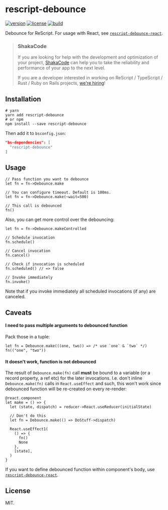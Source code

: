 # rescript-debounce

[![version](https://img.shields.io/npm/v/rescript-debounce.svg?style=flat-square)](https://www.npmjs.com/package/rescript-debounce)
[![license](https://img.shields.io/npm/l/rescript-debounce.svg?style=flat-square)](https://www.npmjs.com/package/rescript-debounce)
[![build](https://github.com/shakacode/rescript-debounce/actions/workflows/ci.yml/badge.svg)](https://github.com/shakacode/rescript-debounce/actions/workflows/ci.yml)

Debounce for ReScript. For usage with React, see [`rescript-debounce-react`](https://www.npmjs.com/package/rescript-debounce-react).

> ### ShakaCode
> If you are looking for help with the development and optimization of your project, [ShakaCode](https://www.shakacode.com) can help you to take the reliability and performance of your app to the next level.
>
> If you are a developer interested in working on ReScript / TypeScript / Rust / Ruby on Rails projects, [we're hiring](https://www.shakacode.com/career/)!

## Installation

```shell
# yarn
yarn add rescript-debounce
# or npm
npm install --save rescript-debounce
```

Then add it to `bsconfig.json`:

```json
"bs-dependencies": [
  "rescript-debounce"
]
```

## Usage

```rescript
// Pass function you want to debounce
let fn = fn->Debounce.make

// You can configure timeout. Default is 100ms.
let fn = fn->Debounce.make(~wait=500)

// This call is debounced
fn()
```

Also, you can get more control over the debouncing:

```rescript
let fn = fn->Debounce.makeControlled

// Schedule invocation
fn.schedule()

// Cancel invocation
fn.cancel()

// Check if invocation is scheduled
fn.scheduled() // => false

// Invoke immediately
fn.invoke()
```

Note that if you invoke immediately all scheduled invocations (if any) are canceled.

## Caveats
#### I need to pass multiple arguments to debounced function
Pack those in a tuple:

```rescript
let fn = Debounce.make(((one, two)) => /* use `one` & `two` */)
fn(("one", "two"))
```

#### It doesn't work, function is not debounced
The result of `Debounce.make(fn)` call **must** be bound to a variable (or a record property, a ref etc) for the later invocations. I.e. don't inline `Debounce.make(fn)` calls in `React.useEffect` and such, this won't work since debounced function will be re-created on every re-render:

```rescript
@react.component
let make = () => {
  let (state, dispatch) = reducer->React.useReducer(initialState)

  // Don't do this
  let fn = Debounce.make(() => DoStuff->dispatch)

  React.useEffect1(
    () => {
      fn()
      None
    },
    [state],
  )
}
```

If you want to define debounced function within component's body, use [`rescript-debounce-react`](https://www.npmjs.com/package/rescript-debounce-react).

## License

MIT.
